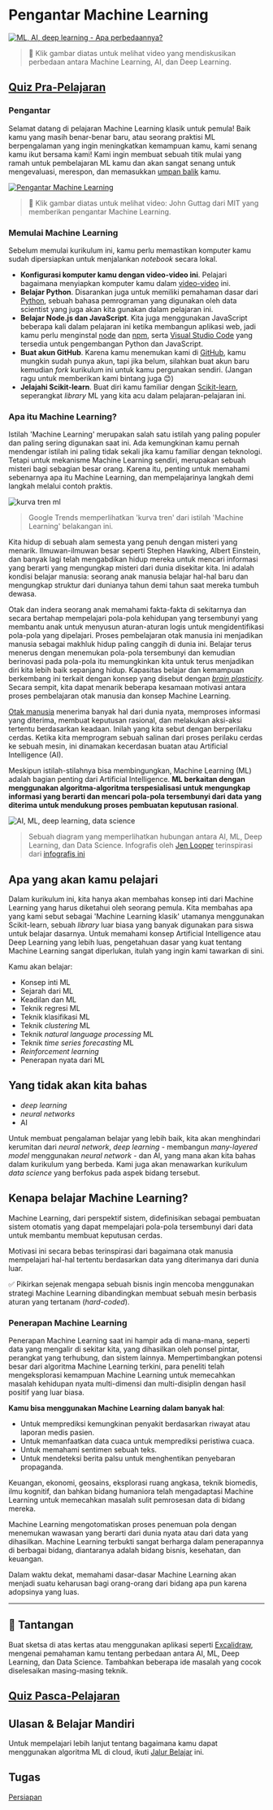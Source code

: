 # Pengantar Machine Learning

[![ML, AI, deep learning - Apa perbedaannya?](https://img.youtube.com/vi/lTd9RSxS9ZE/0.jpg)](https://youtu.be/lTd9RSxS9ZE "ML, AI, deep learning - Apa perbedaannya?")

> 🎥 Klik gambar diatas untuk melihat video yang mendiskusikan perbedaan antara Machine Learning, AI, dan Deep Learning.

## [Quiz Pra-Pelajaran](https://jolly-sea-0a877260f.azurestaticapps.net/quiz/1/)

### Pengantar

Selamat datang di pelajaran Machine Learning klasik untuk pemula! Baik kamu yang masih benar-benar baru, atau seorang praktisi ML berpengalaman yang ingin meningkatkan kemampuan kamu, kami senang kamu ikut bersama kami! Kami ingin membuat sebuah titik mulai yang ramah untuk pembelajaran ML kamu dan akan sangat senang untuk mengevaluasi, merespon, dan memasukkan [umpan balik](https://github.com/microsoft/ML-For-Beginners/discussions) kamu.

[![Pengantar Machine Learning](https://img.youtube.com/vi/h0e2HAPTGF4/0.jpg)](https://youtu.be/h0e2HAPTGF4 "Pengantar Machine Learning")

> 🎥 Klik gambar diatas untuk melihat video: John Guttag dari MIT yang memberikan pengantar Machine Learning.
### Memulai Machine Learning

Sebelum memulai kurikulum ini, kamu perlu memastikan komputer kamu sudah dipersiapkan untuk menjalankan *notebook* secara lokal.

- **Konfigurasi komputer kamu dengan video-video ini**. Pelajari bagaimana menyiapkan komputer kamu dalam [video-video](https://www.youtube.com/playlist?list=PLlrxD0HtieHhS8VzuMCfQD4uJ9yne1mE6) ini.
- **Belajar Python**. Disarankan juga untuk memiliki pemahaman dasar dari [Python](https://docs.microsoft.com/learn/paths/python-language/?WT.mc_id=academic-15963-cxa), sebuah bahasa pemrograman yang digunakan oleh data scientist yang juga akan kita gunakan dalam pelajaran ini. 
- **Belajar Node.js dan JavaScript**. Kita juga menggunakan JavaScript beberapa kali dalam pelajaran ini ketika membangun aplikasi web, jadi kamu perlu menginstal [node](https://nodejs.org) dan [npm](https://www.npmjs.com/), serta [Visual Studio Code](https://code.visualstudio.com/) yang tersedia untuk pengembangan Python dan JavaScript.
- **Buat akun GitHub**. Karena kamu menemukan kami di [GitHub](https://github.com), kamu mungkin sudah punya akun, tapi jika belum, silahkan buat akun baru kemudian *fork* kurikulum ini untuk kamu pergunakan sendiri. (Jangan ragu untuk memberikan kami bintang juga 😊)
- **Jelajahi Scikit-learn**. Buat diri kamu familiar dengan [Scikit-learn]([https://scikit-learn.org/stable/user_guide.html), seperangkat *library* ML yang kita acu dalam pelajaran-pelajaran ini.

### Apa itu Machine Learning?

Istilah 'Machine Learning' merupakan salah satu istilah yang paling populer dan paling sering digunakan saat ini. Ada kemungkinan kamu pernah mendengar istilah ini paling tidak sekali jika kamu familiar dengan teknologi. Tetapi untuk mekanisme Machine Learning sendiri, merupakan sebuah misteri bagi sebagian besar orang. Karena itu, penting untuk memahami sebenarnya apa itu Machine Learning, dan mempelajarinya langkah demi langkah melalui contoh praktis.

![kurva tren ml](images/hype.png)

> Google Trends memperlihatkan 'kurva tren' dari istilah 'Machine Learning' belakangan ini.

Kita hidup di sebuah alam semesta yang penuh dengan misteri yang menarik. Ilmuwan-ilmuwan besar seperti Stephen Hawking, Albert Einstein, dan banyak lagi telah mengabdikan hidup mereka untuk mencari informasi yang berarti yang mengungkap misteri dari dunia disekitar kita. Ini adalah kondisi belajar manusia: seorang anak manusia belajar hal-hal baru dan mengungkap struktur dari dunianya tahun demi tahun saat mereka tumbuh dewasa. 

Otak dan indera seorang anak memahami fakta-fakta di sekitarnya dan secara bertahap mempelajari pola-pola kehidupan yang tersembunyi yang membantu anak untuk menyusun aturan-aturan logis untuk mengidentifikasi pola-pola yang dipelajari. Proses pembelajaran otak manusia ini menjadikan manusia sebagai makhluk hidup paling canggih di dunia ini. Belajar terus menerus dengan menemukan pola-pola tersembunyi dan kemudian berinovasi pada pola-pola itu memungkinkan kita untuk terus menjadikan diri kita lebih baik sepanjang hidup. Kapasitas belajar dan kemampuan berkembang ini terkait dengan konsep yang disebut dengan *[brain plasticity](https://www.simplypsychology.org/brain-plasticity.html)*. Secara sempit, kita dapat menarik beberapa kesamaan motivasi antara proses pembelajaran otak manusia dan konsep Machine Learning.

[Otak manusia](https://www.livescience.com/29365-human-brain.html) menerima banyak hal dari dunia nyata, memproses informasi yang diterima, membuat keputusan rasional, dan melakukan aksi-aksi tertentu berdasarkan keadaan. Inilah yang kita sebut dengan berperilaku cerdas. Ketika kita memprogram sebuah salinan dari proses perilaku cerdas ke sebuah mesin, ini dinamakan kecerdasan buatan atau Artificial Intelligence (AI).

Meskipun istilah-stilahnya bisa membingungkan, Machine Learning (ML) adalah bagian penting dari Artificial Intelligence. **ML berkaitan dengan menggunakan algoritma-algoritma terspesialisasi untuk mengungkap informasi yang berarti dan mencari pola-pola tersembunyi dari data yang diterima untuk mendukung proses pembuatan keputusan rasional**.

![AI, ML, deep learning, data science](images/ai-ml-ds.png)

> Sebuah diagram yang memperlihatkan hubungan antara AI, ML, Deep Learning, dan Data Science. Infografis oleh [Jen Looper](https://twitter.com/jenlooper) terinspirasi dari [infografis ini](https://softwareengineering.stackexchange.com/questions/366996/distinction-between-ai-ml-neural-networks-deep-learning-and-data-mining)

## Apa yang akan kamu pelajari

Dalam kurikulum ini, kita hanya akan membahas konsep inti dari Machine Learning yang harus diketahui oleh seorang pemula. Kita membahas apa yang kami sebut sebagai 'Machine Learning klasik' utamanya menggunakan Scikit-learn, sebuah *library* luar biasa yang banyak digunakan para siswa untuk belajar dasarnya. Untuk memahami konsep Artificial Intelligence atau Deep Learning yang lebih luas, pengetahuan dasar yang kuat tentang Machine Learning sangat diperlukan, itulah yang ingin kami tawarkan di sini. 

Kamu akan belajar:

- Konsep inti ML
- Sejarah dari ML
- Keadilan dan ML
- Teknik regresi ML
- Teknik klasifikasi ML
- Teknik *clustering* ML
- Teknik *natural language processing* ML
- Teknik *time series forecasting* ML
- *Reinforcement learning*
- Penerapan nyata dari ML
## Yang tidak akan kita bahas

- *deep learning*
- *neural networks*
- AI

Untuk membuat pengalaman belajar yang lebih baik, kita akan menghindari kerumitan dari *neural network*, *deep learning* - membangun *many-layered model* menggunakan *neural network* - dan AI, yang mana akan kita bahas dalam kurikulum yang berbeda. Kami juga akan menawarkan kurikulum *data science* yang berfokus pada aspek bidang tersebut. 
## Kenapa belajar Machine Learning?

Machine Learning, dari perspektif sistem, didefinisikan sebagai pembuatan sistem otomatis yang dapat mempelajari pola-pola tersembunyi dari data untuk membantu membuat keputusan cerdas. 

Motivasi ini secara bebas terinspirasi dari bagaimana otak manusia mempelajari hal-hal tertentu berdasarkan data yang diterimanya dari dunia luar. 

✅ Pikirkan sejenak mengapa sebuah bisnis ingin mencoba menggunakan strategi Machine Learning dibandingkan membuat sebuah mesin berbasis aturan yang tertanam (*hard-coded*). 

### Penerapan Machine Learning

Penerapan Machine Learning saat ini hampir ada di mana-mana, seperti data yang mengalir di sekitar kita, yang dihasilkan oleh ponsel pintar, perangkat yang terhubung, dan sistem lainnya. Mempertimbangkan potensi besar dari algoritma Machine Learning terkini, para peneliti telah mengeksplorasi kemampuan Machine Learning untuk memecahkan masalah kehidupan nyata multi-dimensi dan multi-disiplin dengan hasil positif yang luar biasa. 

**Kamu bisa menggunakan Machine Learning dalam banyak hal**:

- Untuk memprediksi kemungkinan penyakit berdasarkan riwayat atau laporan medis pasien.
- Untuk memanfaatkan data cuaca untuk memprediksi peristiwa cuaca.
- Untuk memahami sentimen sebuah teks.
- Untuk mendeteksi berita palsu untuk menghentikan penyebaran propaganda.

Keuangan, ekonomi, geosains, eksplorasi ruang angkasa, teknik biomedis, ilmu kognitif, dan bahkan bidang humaniora telah mengadaptasi Machine Learning untuk memecahkan masalah sulit pemrosesan data di bidang mereka. 

Machine Learning mengotomatiskan proses penemuan pola dengan menemukan wawasan yang berarti dari dunia nyata atau dari data yang dihasilkan. Machine Learning terbukti sangat berharga dalam penerapannya di berbagai bidang, diantaranya adalah bidang bisnis, kesehatan, dan keuangan.

Dalam waktu dekat, memahami dasar-dasar Machine Learning akan menjadi suatu keharusan bagi orang-orang dari bidang apa pun karena adopsinya yang luas. 

---
## 🚀 Tantangan

Buat sketsa di atas kertas atau menggunakan aplikasi seperti [Excalidraw](https://excalidraw.com/), mengenai pemahaman kamu tentang perbedaan antara AI, ML, Deep Learning, dan Data Science. Tambahkan beberapa ide masalah yang cocok diselesaikan masing-masing teknik.

## [Quiz Pasca-Pelajaran](https://jolly-sea-0a877260f.azurestaticapps.net/quiz/2/)

## Ulasan & Belajar Mandiri

Untuk mempelajari lebih lanjut tentang bagaimana kamu dapat menggunakan algoritma ML di cloud, ikuti [Jalur Belajar](https://docs.microsoft.com/learn/paths/create-no-code-predictive-models-azure-machine-learning/?WT.mc_id=academic-15963-cxa) ini. 

## Tugas

[Persiapan](assignment.md)

